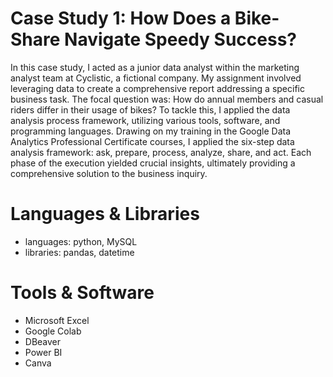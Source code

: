 # Case Study 1: How Does a Bike-Share Navigate Speedy Success?

In this case study, I acted as a junior data analyst within the marketing analyst team at Cyclistic, a fictional company. My assignment involved leveraging data to create a comprehensive report addressing a specific business task. The focal question was: How do annual members and casual riders differ in their usage of bikes? To tackle this, I applied the data analysis process framework, utilizing various tools, software, and programming languages. Drawing on my training in the Google Data Analytics Professional Certificate courses, I applied the six-step data analysis framework: ask, prepare, process, analyze, share, and act. Each phase of the execution yielded crucial insights, ultimately providing a comprehensive solution to the business inquiry.

# Languages & Libraries
* languages: python, MySQL
* libraries: pandas, datetime

# Tools & Software
* Microsoft Excel
* Google Colab
* DBeaver
* Power BI
* Canva



